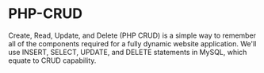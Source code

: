 # PHP-CRUD

Create, Read, Update, and Delete (PHP CRUD) is a simple way to remember all of the components required for a fully dynamic website application. We'll use INSERT, SELECT, UPDATE, and DELETE statements in MySQL, which equate to CRUD capability.
